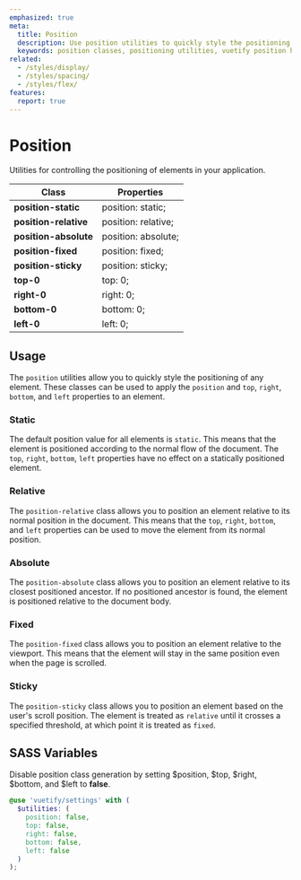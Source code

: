 ```yaml
---
emphasized: true
meta:
  title: Position
  description: Use position utilities to quickly style the positioning of any element.
  keywords: position classes, positioning utilities, vuetify position helper classes
related:
  - /styles/display/
  - /styles/spacing/
  - /styles/flex/
features:
  report: true
---
```


# Position

Utilities for controlling the positioning of elements in your application.

<PageFeatures />

| Class | Properties |
| - | - |
| **position-static** | position: static; |
| **position-relative** | position: relative; |
| **position-absolute** | position: absolute; |
| **position-fixed** | position: fixed; |
| **position-sticky** | position: sticky; |
| **top-0** | top: 0; |
| **right-0** | right: 0; |
| **bottom-0** | bottom: 0; |
| **left-0** | left: 0; |

<PromotedEntry />

## Usage

The `position` utilities allow you to quickly style the positioning of any element. These classes can be used to apply the `position` and `top`, `right`, `bottom`, and `left` properties to an element.

### Static

The default position value for all elements is `static`. This means that the element is positioned according to the normal flow of the document. The `top`, `right`, `bottom`, `left` properties have no effect on a statically positioned element.

<ExamplesExample file="position/static" />

### Relative

The `position-relative` class allows you to position an element relative to its normal position in the document. This means that the `top`, `right`, `bottom`, and `left` properties can be used to move the element from its normal position.

<ExamplesExample file="position/relative" />

### Absolute

The `position-absolute` class allows you to position an element relative to its closest positioned ancestor. If no positioned ancestor is found, the element is positioned relative to the document body.

<ExamplesExample file="position/absolute" />

### Fixed

The `position-fixed` class allows you to position an element relative to the viewport. This means that the element will stay in the same position even when the page is scrolled.

<ExamplesExample file="position/fixed" />

### Sticky

The `position-sticky` class allows you to position an element based on the user's scroll position. The element is treated as `relative` until it crosses a specified threshold, at which point it is treated as `fixed`.

<ExamplesExample file="position/sticky" />

## SASS Variables

Disable position class generation by setting $position, $top, $right, $bottom, and $left to **false**.

```scss { resource="src/styles/settings.scss" }
@use 'vuetify/settings' with (
  $utilities: (
    position: false,
    top: false,
    right: false,
    bottom: false,
    left: false
  )
);

